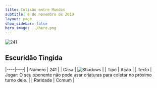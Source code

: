 ```yaml
---
title: Colisão entre Mundos
subtitle: 8 de novembro de 2019
layout: page
show_sidebar: false
hero_image: ../hero.png
---
```


![241](https://cdn.keyforgegame.com/media/card_front/pt/452_241_4JCH7HQHP87R_pt.png)

## Escuridão Tingida

|----|----|
| Número | 241 |
| Casa | ![Shadows](https://archonarcana.com/images/thumb/e/ee/Shadows.png/22px-Shadows.png "Sombras") |
| Tipo | Ação |
| Texto | Jogar: O seu oponente não pode usar criaturas para coletar no próximo turno dele. |
| Raridade | Comum |
